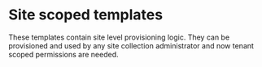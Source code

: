 # Site scoped templates

These templates contain site level provisioning logic. They can be provisioned and used by any site collection administrator and now tenant scoped permissions are needed.
